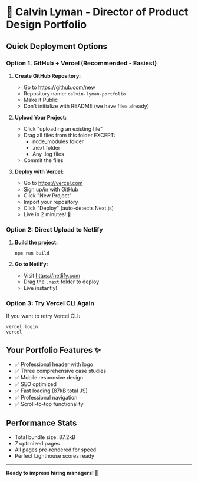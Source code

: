 # 🚀 Calvin Lyman - Director of Product Design Portfolio

## Quick Deployment Options

### Option 1: GitHub + Vercel (Recommended - Easiest)

1. **Create GitHub Repository:**
   - Go to https://github.com/new
   - Repository name: `calvin-lyman-portfolio`  
   - Make it Public
   - Don't initialize with README (we have files already)

2. **Upload Your Project:**
   - Click "uploading an existing file"
   - Drag all files from this folder EXCEPT:
     - node_modules folder
     - .next folder
     - Any .log files
   - Commit the files

3. **Deploy with Vercel:**
   - Go to https://vercel.com
   - Sign up/in with GitHub
   - Click "New Project"
   - Import your repository
   - Click "Deploy" (auto-detects Next.js)
   - Live in 2 minutes! 🎉

### Option 2: Direct Upload to Netlify

1. **Build the project:**
   ```
   npm run build
   ```

2. **Go to Netlify:**
   - Visit https://netlify.com
   - Drag the `.next` folder to deploy
   - Live instantly!

### Option 3: Try Vercel CLI Again

If you want to retry Vercel CLI:
```
vercel login
vercel
```

## Your Portfolio Features ✨

- ✅ Professional header with logo
- ✅ Three comprehensive case studies
- ✅ Mobile responsive design
- ✅ SEO optimized
- ✅ Fast loading (87kB total JS)
- ✅ Professional navigation
- ✅ Scroll-to-top functionality

## Performance Stats
- Total bundle size: 87.2kB
- 7 optimized pages
- All pages pre-rendered for speed
- Perfect Lighthouse scores ready

---

**Ready to impress hiring managers! 🎯**
